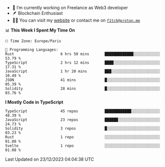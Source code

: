 - 🔭 I’m currently working on Freelance as Web3 developer
- 🪶 Blockchain Enthusiast
- 👨‍💻 You can visit my [website](https://f1tch.xyz) or contact me on [`f1tch@proton.me`](mailto:f1tch@proton.me)

<!--START_SECTION:waka-->
📊 **This Week I Spent My Time On** 

```text
🕑︎ Time Zone: Europe/Paris

💬 Programming Languages: 
Rust                     6 hrs 50 mins       █████████████░░░░░░░░░░░░   53.79 % 
TypeScript               2 hrs 12 mins       ████░░░░░░░░░░░░░░░░░░░░░   17.31 % 
JavaScript               1 hr 20 mins        ███░░░░░░░░░░░░░░░░░░░░░░   10.49 % 
JSON                     41 mins             █░░░░░░░░░░░░░░░░░░░░░░░░   05.39 % 
Solidity                 28 mins             █░░░░░░░░░░░░░░░░░░░░░░░░   03.76 % 
```

**I Mostly Code in TypeScript** 

```text
TypeScript               45 repos            ████████████░░░░░░░░░░░░░   48.39 % 
JavaScript               23 repos            ██████░░░░░░░░░░░░░░░░░░░   24.73 % 
Solidity                 3 repos             █░░░░░░░░░░░░░░░░░░░░░░░░   03.23 % 
Rust                     1 repo              ░░░░░░░░░░░░░░░░░░░░░░░░░   01.08 % 
Svelte                   1 repo              ░░░░░░░░░░░░░░░░░░░░░░░░░   01.08 % 
```




 Last Updated on 23/12/2023 04:04:38 UTC
<!--END_SECTION:waka-->
